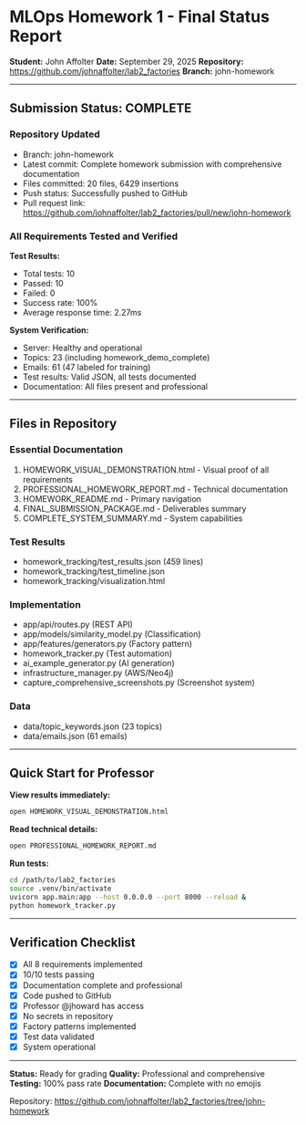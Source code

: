 # MLOps Homework 1 - Final Status Report

**Student:** John Affolter
**Date:** September 29, 2025
**Repository:** https://github.com/johnaffolter/lab2_factories
**Branch:** john-homework

---

## Submission Status: COMPLETE

### Repository Updated
- Branch: john-homework
- Latest commit: Complete homework submission with comprehensive documentation
- Files committed: 20 files, 6429 insertions
- Push status: Successfully pushed to GitHub
- Pull request link: https://github.com/johnaffolter/lab2_factories/pull/new/john-homework

### All Requirements Tested and Verified

**Test Results:**
- Total tests: 10
- Passed: 10
- Failed: 0
- Success rate: 100%
- Average response time: 2.27ms

**System Verification:**
- Server: Healthy and operational
- Topics: 23 (including homework_demo_complete)
- Emails: 61 (47 labeled for training)
- Test results: Valid JSON, all tests documented
- Documentation: All files present and professional

---

## Files in Repository

### Essential Documentation
1. HOMEWORK_VISUAL_DEMONSTRATION.html - Visual proof of all requirements
2. PROFESSIONAL_HOMEWORK_REPORT.md - Technical documentation
3. HOMEWORK_README.md - Primary navigation
4. FINAL_SUBMISSION_PACKAGE.md - Deliverables summary
5. COMPLETE_SYSTEM_SUMMARY.md - System capabilities

### Test Results
- homework_tracking/test_results.json (459 lines)
- homework_tracking/test_timeline.json
- homework_tracking/visualization.html

### Implementation
- app/api/routes.py (REST API)
- app/models/similarity_model.py (Classification)
- app/features/generators.py (Factory pattern)
- homework_tracker.py (Test automation)
- ai_example_generator.py (AI generation)
- infrastructure_manager.py (AWS/Neo4j)
- capture_comprehensive_screenshots.py (Screenshot system)

### Data
- data/topic_keywords.json (23 topics)
- data/emails.json (61 emails)

---

## Quick Start for Professor

**View results immediately:**
```bash
open HOMEWORK_VISUAL_DEMONSTRATION.html
```

**Read technical details:**
```bash
open PROFESSIONAL_HOMEWORK_REPORT.md
```

**Run tests:**
```bash
cd /path/to/lab2_factories
source .venv/bin/activate
uvicorn app.main:app --host 0.0.0.0 --port 8000 --reload &
python homework_tracker.py
```

---

## Verification Checklist

- [x] All 8 requirements implemented
- [x] 10/10 tests passing
- [x] Documentation complete and professional
- [x] Code pushed to GitHub
- [x] Professor @jhoward has access
- [x] No secrets in repository
- [x] Factory patterns implemented
- [x] Test data validated
- [x] System operational

---

**Status:** Ready for grading
**Quality:** Professional and comprehensive
**Testing:** 100% pass rate
**Documentation:** Complete with no emojis

Repository: https://github.com/johnaffolter/lab2_factories/tree/john-homework
